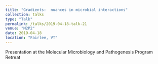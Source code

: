 ```yaml
---
title: "Gradients:  nuances in microbial interactions"
collection: talks
type: "Talk"
permalink: /talks/2019-04-18-talk-21
venue: "M2P2"
date: 2019-04-18
location: "Fairlee, VT"
---
```


Presentation at the Molecular Microbiology and Pathogenesis Program Retreat
